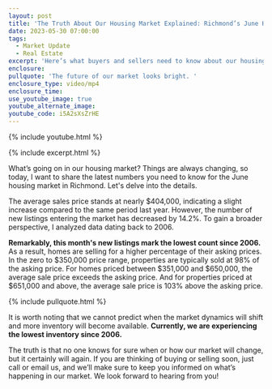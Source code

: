 ```yaml
---
layout: post
title: 'The Truth About Our Housing Market Explained: Richmond’s June Housing Stats '
date: 2023-05-30 07:00:00
tags:
  - Market Update
  - Real Estate
excerpt: 'Here’s what buyers and sellers need to know about our housing market. '
enclosure:
pullquote: 'The future of our market looks bright. '
enclosure_type: video/mp4
enclosure_time:
use_youtube_image: true
youtube_alternate_image:
youtube_code: i5A2sXsZrHE
---
```

{% include youtube.html %}

{% include excerpt.html %}

What’s going on in our housing market? Things are always changing, so today, I want to share the latest numbers you need to know for the June housing market in Richmond. Let's delve into the details.&nbsp;

The average sales price stands at nearly $404,000, indicating a slight increase compared to the same period last year. However, the number of new listings entering the market has decreased by 14.2%. To gain a broader perspective, I analyzed data dating back to 2006.

**Remarkably, this month's new listings mark the lowest count since 2006.** As a result, homes are selling for a higher percentage of their asking prices. In the zero to $350,000 price range, properties are typically sold at 98% of the asking price. For homes priced between $351,000 and $650,000, the average sale price exceeds the asking price. And for properties priced at $651,000 and above, the average sale price is 103% above the asking price.

{% include pullquote.html %}

It is worth noting that we cannot predict when the market dynamics will shift and more inventory will become available. **Currently, we are experiencing the lowest inventory since 2006.&nbsp;**

The truth is that no one knows for sure when or how our market will change, but it certainly will again. If you are thinking of buying or selling soon, just call or email us, and we’ll make sure to keep you informed on what’s happening in our market. We look forward to hearing from you!